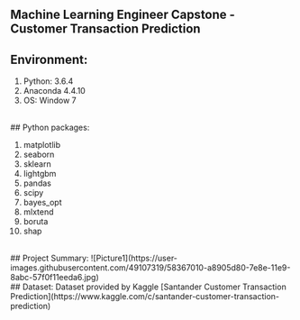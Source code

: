 ## Machine Learning Engineer Capstone - Customer Transaction Prediction

## Environment: 
<ol>
<li>Python: 3.6.4</li>
<li>Anaconda 4.4.10</li>
<li>OS: Window 7</li>
</ol>
<br/>
## Python packages:
<ol>
<linumpyli>
<li>matplotlib</li>
<li>seaborn</li>
<li>sklearn</li>
<li>lightgbm</li>
<li>pandas</li>
<li>scipy</li>
<li>bayes_opt</li>
<li>mlxtend</li>
<li>boruta</li>
<li>shap</li>
</ol>

<br/>  
## Project Summary: 
![Picture1](https://user-images.githubusercontent.com/49107319/58367010-a8905d80-7e8e-11e9-8abc-57f0f11eeda6.jpg)

<br/>
## Dataset:
Dataset provided by Kaggle [Santander Customer Transaction Prediction](https://www.kaggle.com/c/santander-customer-transaction-prediction)
